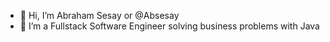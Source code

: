 - 👋 Hi, I’m Abraham Sesay or @Absesay
- 👀 I’m a Fullstack Software Engineer solving business problems with Java


<!---
Absesay/Absesay is a ✨ special ✨ repository because its `README.md` (this file) appears on your GitHub profile.
You can click the Preview link to take a look at your changes.
--->
